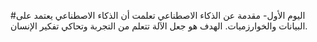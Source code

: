 #اليوم الأول- مقدمة عن الذكاء الاصطناعي 
تعلمت أن الذكاء الاصطناعي يعتمد على البيانات والخوارزميات. 
الهدف هو جعل الآلة تتعلم من التجربة وتحاكي تفكير الإنسان. 
